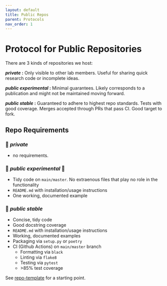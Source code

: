 ```yaml
---
layout: default
title: Public Repos
parent: Protocols
nav_order: 1
---
```

# Protocol for Public Repositories

There are 3 kinds of repositories we host:

 **_private_ :** Only visible to other lab members. Useful for sharing quick research code or incomplete ideas.

 **_public experimental_ :** Minimal guarantees. Likely corresponds to a publication and might not be maintained moving forward.

 **_public stable_ :** Guaranteed to adhere to highest repo standards. Tests with good coverage. Merges accepted through PRs that pass CI. Good target to fork.


## Repo Requirements

### 🌱 **_private_**
- no requirements.

### 🌿 **_public experimental_** 🧪
- Tidy code on `main/master`. No extraenous files that play no role in the functionality
- `README.md` with installation/usage instructions
- One working, documented example

### 🌲 **_public stable_**
- Concise, tidy code
- Good docstring coverage
- `README.md` with installation/usage instructions
- Working, documented examples
- Packaging via `setup.py` or `poetry`
- CI (Github Actions) on `main/master` branch
  - Formatting via `black`
  - Linting via `flake8`
  - Testing via `pytest`
  - \>85% test coverage
  
See [repo-template](https://github.com/UWRobotLearning/repo-template) for a starting point.
